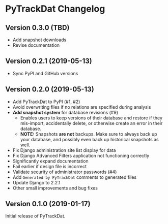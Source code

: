 # PyTrackDat Changelog

## Version 0.3.0 (TBD)

* Add snapshot downloads
* Revise documentation

## Version 0.2.1 (2019-05-13)

 * Sync PyPI and GitHub versions

## Version 0.2.0 (2019-05-13)

 * Add PyTrackDat to PyPI (#1, #2)
 * Avoid overwriting files if no relations are specified during analysis
 * **Add snapshot system** for database revisions (#9)
   * Enables users to keep versions of their database and restore if they
     mis-import, accidentally delete, or otherwise create an error in their
     database.
   * **NOTE:** Snapshots **are not** backups. Make sure to always back up your
     database, and possibly even back up historical snapshots as well.
 * Fix Django administration site list display for data
 * Fix Django Advanced Filters application not functioning correctly
 * Significantly expand documentation
 * Fail earlier if design file is incorrect
 * Validate security of administrator passwords (#4)
 * Add `Generated by PyTrackDat` comments to generated files
 * Update Django to 2.2.1
 * Other small improvements and bug fixes

## Version 0.1.0 (2019-01-17)

Initial release of PyTrackDat.
